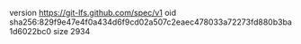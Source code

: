 version https://git-lfs.github.com/spec/v1
oid sha256:829f9e47e4f0a434d6f9cd02a507c2eaec478033a72273fd880b3ba1d6022bc0
size 2934

